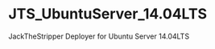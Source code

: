 JTS_UbuntuServer_14.04LTS
=========================

JackTheStripper Deployer for Ubuntu Server 14.04LTS
